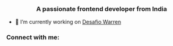 <h3 align="center">A passionate frontend developer from India</h3>

- 🔭 I’m currently working on [Desafio Warren](https://github.com/diegosntts/desafio-warren)

<h3 align="left">Connect with me:</h3>
<p align="left">
</p>
